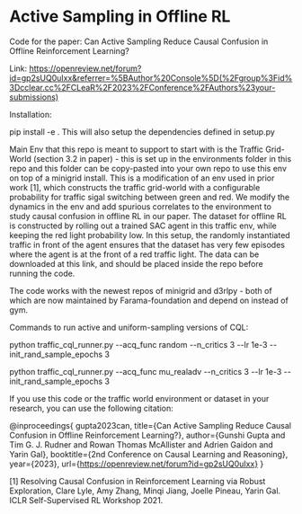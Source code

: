 # Active Sampling in Offline RL

Code for the paper: Can Active Sampling Reduce Causal Confusion in Offline Reinforcement Learning?

Link: https://openreview.net/forum?id=gp2sUQ0uIxx&referrer=%5BAuthor%20Console%5D(%2Fgroup%3Fid%3Dcclear.cc%2FCLeaR%2F2023%2FConference%2FAuthors%23your-submissions)


Installation:

pip install -e .
This will also setup the dependencies defined in setup.py

Main Env that this repo is meant to support to start with is the Traffic Grid-World (section 3.2 in paper) - this is set up in the environments folder in this repo and this folder can be copy-pasted into your own repo to use this env on top of  a minigrid install. 
This is a modification of an env used in prior work [1], which constructs the traffic grid-world with a configurable probability for traffic sigal switching between green and red. We modify the dynamics in the env and add spurious correlates to the environment to study causal confusion in offline RL in our paper.
The dataset for offline RL is constructed by rolling out a trained SAC agent in this traffic env, while keeping the red light probability low. In this setup, the randomly instantiated traffic in front of the agent ensures that the dataset has very few episodes where the agent is at the front of a red traffic light. The data can be downloaded at this link, and should be placed inside the repo before running the code.

The code works with the newest repos of minigrid and d3rlpy - both of which are now maintained by Farama-foundation and depend on  instead of gym.

Commands to run active and uniform-sampling versions of CQL:

python traffic_cql_runner.py --acq_func random --n_critics 3 --lr 1e-3 --init_rand_sample_epochs 3

python traffic_cql_runner.py --acq_func mu_realadv --n_critics 3 --lr 1e-3 --init_rand_sample_epochs 3


If you use this code or the traffic world environment or dataset in your research, you can use the following citation:

@inproceedings{
gupta2023can,
title={Can Active Sampling Reduce Causal Confusion in Offline Reinforcement Learning?},
author={Gunshi Gupta and Tim G. J. Rudner and Rowan Thomas McAllister and Adrien Gaidon and Yarin Gal},
booktitle={2nd Conference on Causal Learning and Reasoning},
year={2023},
url={https://openreview.net/forum?id=gp2sUQ0uIxx}
}

[1] Resolving Causal Confusion in Reinforcement Learning via Robust Exploration, Clare Lyle, Amy Zhang, Minqi Jiang, Joelle Pineau, Yarin Gal. ICLR Self-Supervised RL Workshop 2021.
